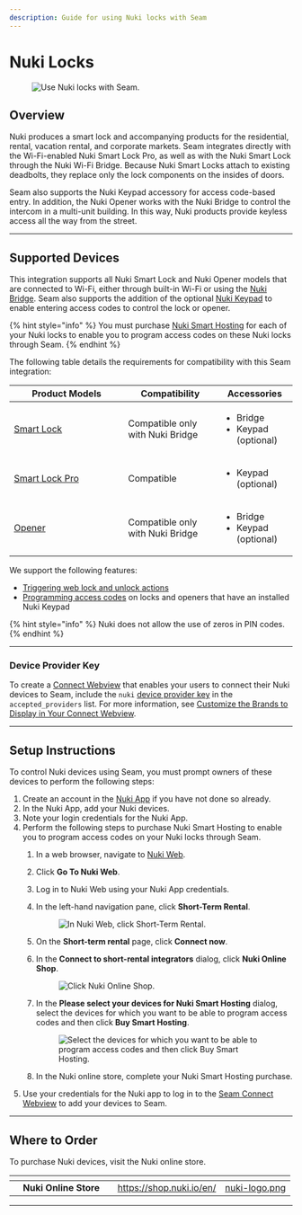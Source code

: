 ```yaml
---
description: Guide for using Nuki locks with Seam
---
```


# Nuki Locks

<figure><img src="../.gitbook/assets/nuki-manufacturer-page-cover-light.png" alt="Use Nuki locks with Seam."><figcaption></figcaption></figure>

## Overview

Nuki produces a smart lock and accompanying products for the residential, rental, vacation rental, and corporate markets. Seam integrates directly with the Wi-Fi-enabled Nuki Smart Lock Pro, as well as with the Nuki Smart Lock through the Nuki Wi-Fi Bridge. Because Nuki Smart Locks attach to existing deadbolts, they replace only the lock components on the insides of doors.

Seam also supports the Nuki Keypad accessory for access code-based entry. In addition, the Nuki Opener works with the Nuki Bridge to control the intercom in a multi-unit building. In this way, Nuki products provide keyless access all the way from the street.

***

## Supported Devices

This integration supports all Nuki Smart Lock and Nuki Opener models that are connected to Wi-Fi, either through built-in Wi-Fi or using the [Nuki Bridge](https://nuki.io/en/bridge/). Seam also supports the addition of the optional [Nuki Keypad](https://nuki.io/en/keypad-code/) to enable entering access codes to control the lock or opener.

{% hint style="info" %}
You must purchase [Nuki Smart Hosting](https://nuki.io/en/smart-hosting/) for each of your Nuki locks to enable you to program access codes on these Nuki locks through Seam.
{% endhint %}

The following table details the requirements for compatibility with this Seam integration:

<table><thead><tr><th width="187.33333333333331">Product Models</th><th>Compatibility</th><th>Accessories</th></tr></thead><tbody><tr><td><a href="https://nuki.io/en/smart-lock/">Smart Lock</a></td><td>Compatible only with Nuki Bridge</td><td><ul><li>Bridge</li><li>Keypad (optional)</li></ul></td></tr><tr><td><a href="https://nuki.io/en/smart-lock-pro/">Smart Lock Pro</a></td><td>Compatible</td><td><ul><li>Keypad (optional)</li></ul></td></tr><tr><td><a href="https://nuki.io/en/opener/">Opener</a></td><td>Compatible only with Nuki Bridge</td><td><ul><li>Bridge</li><li>Keypad (optional)</li></ul></td></tr></tbody></table>

We support the following features:

* [Triggering web lock and unlock actions](../products/smart-locks/lock-and-unlock.md)
* [Programming access codes](../products/smart-locks/access-codes/) on locks and openers that have an installed Nuki Keypad

{% hint style="info" %}
Nuki does not allow the use of zeros in PIN codes.
{% endhint %}

***

### Device Provider Key

To create a [Connect Webview](../core-concepts/connect-webviews/) that enables your users to connect their Nuki devices to Seam, include the `nuki` [device provider key](../api-clients/connect_webviews/#device-provider-keys) in the `accepted_providers` list. For more information, see [Customize the Brands to Display in Your Connect Webview](../core-concepts/connect-webviews/customizing-connect-webviews.md#customize-the-brands-to-display-in-your-connect-webviews).

***

## Setup Instructions

To control Nuki devices using Seam, you must prompt owners of these devices to perform the following steps:

1. Create an account in the [Nuki App](https://nuki.io/en/app/) if you have not done so already.
2. In the Nuki App, add your Nuki devices.
3. Note your login credentials for the Nuki App.
4. Perform the following steps to purchase Nuki Smart Hosting to enable you to program access codes on your Nuki locks through Seam.
   1. In a web browser, navigate to [Nuki Web](https://web.nuki.io/).
   2. Click **Go To Nuki Web**.
   3. Log in to Nuki Web using your Nuki App credentials.
   4.  In the left-hand navigation pane, click **Short-Term Rental**.

       <figure><img src="../.gitbook/assets/nuki-web-short-term-rental-page.png" alt="In Nuki Web, click Short-Term Rental."><figcaption></figcaption></figure>
   5. On the **Short-term rental** page, click **Connect now**.
   6.  In the **Connect to short-rental integrators** dialog, click **Nuki Online Shop**.

       <figure><img src="../.gitbook/assets/nuki-web-connect-short-rental-integrators-dialog-w-link.png" alt="Click Nuki Online Shop."><figcaption></figcaption></figure>
   7.  In the **Please select your devices for Nuki Smart Hosting** dialog, select the devices for which you want to be able to program access codes and then click **Buy Smart Hosting**.

       <figure><img src="../.gitbook/assets/nuki-web-select-devices-smart-hosting-dialog.png" alt="Select the devices for which you want to be able to program access codes and then click Buy Smart Hosting."><figcaption></figcaption></figure>
   8. In the Nuki online store, complete your Nuki Smart Hosting purchase.
5. Use your credentials for the Nuki app to log in to the [Seam Connect Webview](../core-concepts/connect-webviews/) to add your devices to Seam.

***

## Where to Order

To purchase Nuki devices, visit the Nuki online store.

<table data-view="cards"><thead><tr><th></th><th></th><th></th><th data-hidden data-card-target data-type="content-ref"></th><th data-hidden data-card-cover data-type="files"></th></tr></thead><tbody><tr><td></td><td><strong>Nuki Online Store</strong></td><td></td><td><a href="https://shop.nuki.io/en/">https://shop.nuki.io/en/</a></td><td><a href="../.gitbook/assets/nuki-logo.png">nuki-logo.png</a></td></tr></tbody></table>

***

